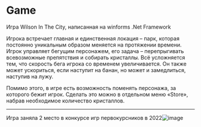 # Game
Игра Wilson In The City, написанная на winforms .Net Framework

Игрока встречает главная и единственная локация – парк, которая постоянно уникальным образом меняется на протяжении времени. Игрок управляет бегущим персонажем, его задача – перепрыгивать всевозможные препятствия и собирать кристаллы. 
Всё усложняется тем, что скорость бега игрока со временем увеличивается. Он также может ускориться, если наступит на банан, но может и замедлиться, наступив на лужу.


Помимо этого, в игре есть возможность поменять персонажа, за которого бежит игрок. Сделать это можно в отдельном меню «Store», набрав необходимое количество кристаллов.
_________________________________________
Игра заняла 2 место в конкурсе игр первокурсников в 2022![image](https://user-images.githubusercontent.com/100460661/217831948-7c382786-e26a-4325-9cc2-83d6e457b037.png)

